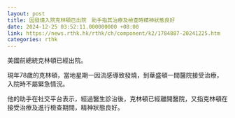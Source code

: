 ```yaml
---
layout: post
title: 因發燒入院克林頓已出院　助手指其治療及檢查時精神狀態良好
date: 2024-12-25 03:52:11.000000000 +08:00
link: https://news.rthk.hk/rthk/ch/component/k2/1784887-20241225.htm
categories: rthk
---
```


美國前總統克林頓已經出院。

現年78歲的克林頓，當地星期一因流感導致發燒，到華盛頓一間醫院接受治療，入院時不屬緊急情況。

他的助手在社交平台表示，經過醫生診治後，克林頓已經離開醫院，又指克林頓在接受治療及進行檢查期間，精神狀態良好。

